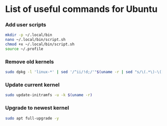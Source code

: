 # List of useful commands for Ubuntu

### Add user scripts
```bash
mkdir -p ~/.local/bin
nano ~/.local/bin/script.sh
chmod +x ~/.local/bin/script.sh
source ~/.profile
```

### Remove old kernels
```bash
sudo dpkg -l 'linux-*' | sed '/^ii/!d;/'"$(uname -r | sed "s/\(.*\)-\([^0-9]\+\)/\1/")"'/d;s/^[^ ]* [^ ]* \([^ ]*\).*/\1/;/[0-9]/!d' | xargs sudo apt-get -y purge
```

### Update current kernel
```bash
sudo update-initramfs -u -k $(uname -r)
```

### Upgrade to newest kernel
```bash
sudo apt full-upgrade -y
```

